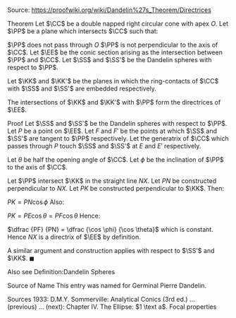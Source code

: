 # 

Source: https://proofwiki.org/wiki/Dandelin%27s_Theorem/Directrices



Theorem
Let $\CC$ be a double napped right circular cone with apex $O$.
Let $\PP$ be a plane which intersects $\CC$ such that:

$\PP$ does not pass through $O$
$\PP$ is not perpendicular to the axis of $\CC$.
Let $\EE$ be the conic section arising as the intersection between $\PP$ and $\CC$.
Let $\SS$ and $\SS'$ be the Dandelin spheres with respect to $\PP$.

Let $\KK$ and $\KK'$ be the planes in which the ring-contacts of $\CC$ with $\SS$ and $\SS'$ are embedded respectively.

The intersections of $\KK$ and $\KK'$ with $\PP$ form the directrices of $\EE$.


Proof
Let $\SS$ and $\SS'$ be the Dandelin spheres with respect to $\PP$.
Let $P$ be a point on $\EE$.
Let $F$ and $F'$ be the points at which $\SS$ and $\SS'$ are tangent to $\PP$ respectively.
Let the generatrix of $\CC$ which passes through $P$ touch $\SS$ and $\SS'$ at $E$ and $E'$ respectively.

Let $\theta$ be half the opening angle of $\CC$.
Let $\phi$ be the inclination of $\PP$ to the axis of $\CC$.

Let $\PP$ intersect $\KK$ in the straight line $NX$.
Let $PN$ be constructed perpendicular to $NX$.
Let $PK$ be constructed perpendicular to $\KK$.
Then:

$PK = PN \cos \phi$
Also:

$PK = PE \cos \theta = PF \cos \theta$
Hence:

$\dfrac {PF} {PN} = \dfrac {\cos \phi} {\cos \theta}$
which is constant.
Hence $NX$ is a directrix of $\EE$ by definition.

A similar argument and construction applies with respect to $\SS'$ and $\KK$.
$\blacksquare$


Also see
Definition:Dandelin Spheres


Source of Name
This entry was named for Germinal Pierre Dandelin.


Sources
1933: D.M.Y. Sommerville: Analytical Conics (3rd ed.) ... (previous) ... (next): Chapter $\text {IV}$. The Ellipse: $1 \text a$. Focal properties




